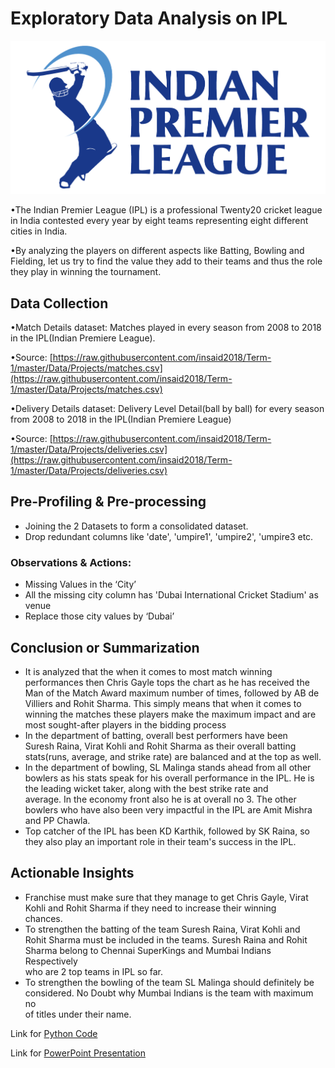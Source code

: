 
# Exploratory Data Analysis on IPL

![enter image description here](https://github.com/anooppainuly/Data-Science-Projects/blob/main/EDA%20on%20IPL/IPL%20Logo.png?raw=true)

•The Indian Premier League (IPL) is a professional Twenty20 cricket league in India contested every year by eight teams representing eight different cities in India.

•By analyzing the players on different aspects like Batting, Bowling and Fielding, let us try to find the value they add to their teams and thus the role they play in winning the tournament.

## Data Collection

•Match Details dataset: Matches played in every season from 2008 to 2018 in the IPL(Indian Premiere League).

•Source: [https://raw.githubusercontent.com/insaid2018/Term-1/master/Data/Projects/matches.csv](https://raw.githubusercontent.com/insaid2018/Term-1/master/Data/Projects/matches.csv)

•Delivery Details dataset: Delivery Level Detail(ball by ball) for every season from 2008 to 2018 in the IPL(Indian Premiere League)

•Source: [https://raw.githubusercontent.com/insaid2018/Term-1/master/Data/Projects/deliveries.csv](https://raw.githubusercontent.com/insaid2018/Term-1/master/Data/Projects/deliveries.csv)

## Pre-Profiling & Pre-processing

 - Joining the 2 Datasets to form a consolidated dataset.
 - Drop redundant columns like 'date', 'umpire1', 'umpire2', 'umpire3 etc.

### Observations & Actions:

 - Missing Values in the ‘City’
 - All the missing city column has 'Dubai International Cricket Stadium' as venue
 - Replace those city values by ‘Dubai’

## Conclusion or Summarization

 - It is analyzed that the when it comes to most match winning
   performances then Chris Gayle tops the chart as he has received the
   Man of the Match Award maximum number of times, followed by AB de
   Villiers and Rohit Sharma. This simply means that when it comes to
   winning the matches these players make the maximum impact and are
   most sought-after players in the bidding process
 - In the department of batting, overall best performers have been   
   Suresh Raina, Virat Kohli and Rohit Sharma as their overall batting  
   stats(runs, average, and strike rate) are balanced and at the top as 
   well.
 - In the department of bowling, SL Malinga stands ahead from all other 
   bowlers as his stats speak for his overall performance in the IPL. He
   is the leading wicket taker, along with the best strike rate and   
   average. In the economy front also he is at overall no 3. The other  
   bowlers who have also been very impactful in the IPL are Amit Mishra 
   and PP Chawla.
 - Top catcher of the IPL has been KD Karthik, followed by SK Raina, so 
   they also play an important role in their team's success in the IPL.

## Actionable Insights

 - Franchise must make sure that they manage to get Chris Gayle, Virat  
   Kohli and Rohit Sharma if they need to increase their winning   
   chances.
 - To strengthen the batting of the team Suresh Raina, Virat Kohli and  
   Rohit Sharma must be included in the teams. Suresh Raina and Rohit   
   Sharma belong to Chennai SuperKings and Mumbai Indians Respectively  
   who are 2 top teams in IPL so far.
 - To strengthen the bowling of the team SL Malinga should definitely be
   considered. No Doubt why Mumbai Indians is the team with maximum no  
   of titles under their name.

Link for [Python Code](https://github.com/anooppainuly/Data-Science-Projects/blob/main/EDA%20on%20IPL/Python%20Code.ipynb)

Link for [PowerPoint Presentation](https://github.com/anooppainuly/Data-Science-Projects/blob/main/EDA%20on%20IPL/Vedio%20Presentation.mp4)
